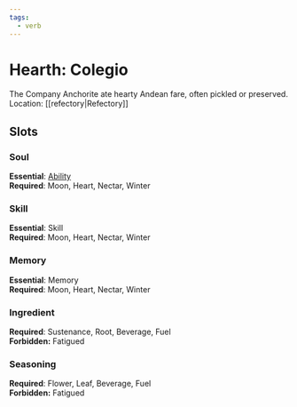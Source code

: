 ```yaml
---
tags:
  - verb
---
```

# Hearth: Colegio
The Company Anchorite ate hearty Andean fare, often pickled or preserved.
Location: [[refectory|Refectory]]
## Slots
### Soul
**Essential**: [Ability](https://uadaf.theevilroot.xyz/rowenarium/element/ability)<br>**Required**: Moon, Heart, Nectar, Winter
### Skill
**Essential**: Skill<br>**Required**: Moon, Heart, Nectar, Winter
### Memory
**Essential**: Memory<br>**Required**: Moon, Heart, Nectar, Winter
### Ingredient
**Required**: Sustenance, Root, Beverage, Fuel<br>**Forbidden:** Fatigued
### Seasoning
**Required**: Flower, Leaf, Beverage, Fuel<br>**Forbidden:** Fatigued

